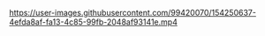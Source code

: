 

https://user-images.githubusercontent.com/99420070/154250637-4efda8af-fa13-4c85-99fb-2048af93141e.mp4

